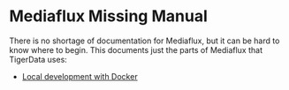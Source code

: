 # Mediaflux Missing Manual

There is no shortage of documentation for Mediaflux, but it can be hard to know where to begin.
This documents just the parts of Mediaflux that TigerData uses:
* [Local development with Docker](local_development.md)

